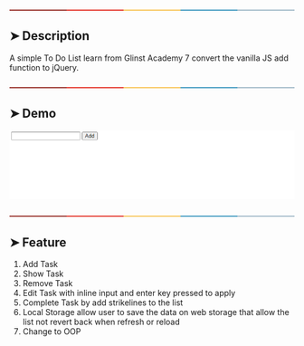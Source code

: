 [![-----------------------](https://raw.githubusercontent.com/alvin-ictn/readme/master/assets/images/lines/colored.png)](#-description)

## ➤ Description
A simple To Do List learn from Glinst Academy 7 convert the vanilla JS add function to jQuery.  

[![-----------------------](https://raw.githubusercontent.com/alvin-ictn/readme/master/assets/images/lines/colored.png)](#-demo)
## ➤ Demo
<img src="https://raw.githubusercontent.com/alvin-ictn/readme/master/assets/gifs/demo/009.GA7-to-do-list-v8_OOP.gif">

[![-----------------------](https://raw.githubusercontent.com/alvin-ictn/readme/master/assets/images/lines/colored.png)](#-user-story)

## ➤ Feature
1. Add Task
2. Show Task
3. Remove Task
4. Edit Task with inline input and enter key pressed to apply
5. Complete Task by add strikelines to the list
6. Local Storage allow user to save the data on web storage that allow the list not revert back when refresh or reload
7. Change to OOP